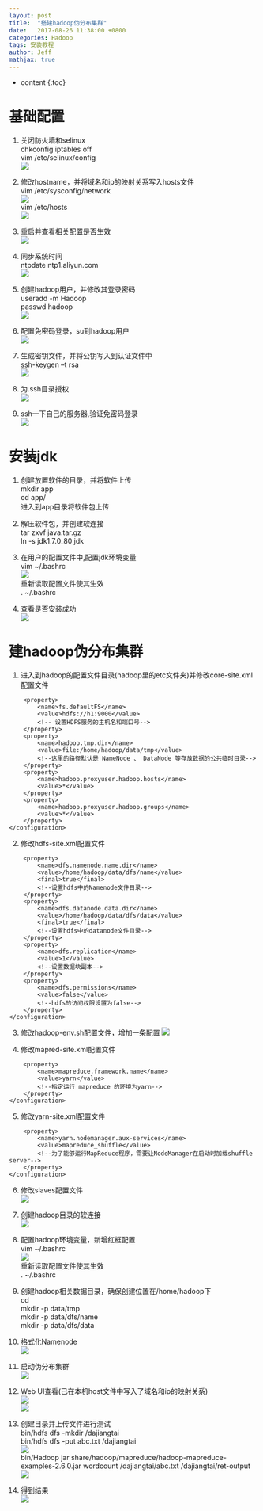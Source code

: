 ```yaml
---
layout: post
title:  "搭建hadoop伪分布集群"
date:   2017-08-26 11:38:00 +0800
categories: Hadoop
tags: 安装教程
author: Jeff
mathjax: true
---
```


* content
{:toc}


# 基础配置
1. 关闭防火墙和selinux    
chkconfig iptables off    
vim /etc/selinux/config    
![](http://ov7z79pcc.bkt.clouddn.com/15037291026190.jpg)

2. 修改hostname，并将域名和ip的映射关系写入hosts文件    
vim /etc/sysconfig/network    
![](http://ov7z79pcc.bkt.clouddn.com/15037291270890.jpg)    
vim /etc/hosts    
![](http://ov7z79pcc.bkt.clouddn.com/15037291439054.jpg)

3. 重启并查看相关配置是否生效    
![](http://ov7z79pcc.bkt.clouddn.com/15037291621267.jpg)

4. 同步系统时间    
ntpdate ntp1.aliyun.com    
![](http://ov7z79pcc.bkt.clouddn.com/15037291814068.jpg)

5. 创建hadoop用户，并修改其登录密码    
useradd -m Hadoop    
passwd hadoop    
![](http://ov7z79pcc.bkt.clouddn.com/15037292020082.jpg)

6. 配置免密码登录，su到hadoop用户    
![](http://ov7z79pcc.bkt.clouddn.com/15037292207645.jpg)

7. 生成密钥文件，并将公钥写入到认证文件中    
ssh-keygen –t rsa    
![](http://ov7z79pcc.bkt.clouddn.com/15037292417953.jpg)

8. 为.ssh目录授权    
![](http://ov7z79pcc.bkt.clouddn.com/15037292610825.jpg)

9. ssh一下自己的服务器,验证免密码登录    
![](http://ov7z79pcc.bkt.clouddn.com/15037292778022.jpg)

# 安装jdk    
1. 创建放置软件的目录，并将软件上传    
mkdir app    
cd app/    
进入到app目录将软件包上传

2. 解压软件包，并创建软连接    
tar zxvf java.tar.gz     
ln -s jdk1.7.0_80 jdk

3. 在用户的配置文件中,配置jdk环境变量    
vim ~/.bashrc     
![](http://ov7z79pcc.bkt.clouddn.com/15037293678779.jpg)    
重新读取配置文件使其生效    
. ~/.bashrc

4. 查看是否安装成功    
![](http://ov7z79pcc.bkt.clouddn.com/15037294033187.jpg)

# 建hadoop伪分布集群    
1. 进入到hadoop的配置文件目录(hadoop里的etc文件夹)并修改core-site.xml配置文件    

```<configuration>
    <property>
        <name>fs.defaultFS</name>
        <value>hdfs://h1:9000</value>
        <!-- 设置HDFS服务的主机名和端口号-->
    </property>
    <property>
        <name>hadoop.tmp.dir</name>
        <value>file:/home/hadoop/data/tmp</value>
        <!--这里的路径默认是 NameNode 、 DataNode 等存放数据的公共临时目录-->
    </property>
    <property>
        <name>hadoop.proxyuser.hadoop.hosts</name>
        <value>*</value>
    </property>
    <property>
        <name>hadoop.proxyuser.hadoop.groups</name>
        <value>*</value>
    </property>
</configuration>
```

2. 修改hdfs-site.xml配置文件

```<configuration>
    <property>
        <name>dfs.namenode.name.dir</name>
        <value>/home/hadoop/data/dfs/name</value>
        <final>true</final>
        <!--设置hdfs中的Namenode文件目录-->
    </property>
    <property>
        <name>dfs.datanode.data.dir</name>
        <value>/home/hadoop/data/dfs/data</value>
        <final>true</final>
        <!--设置hdfs中的datanode文件目录-->
    </property>
    <property>
        <name>dfs.replication</name>
        <value>1</value>
        <!--设置数据块副本-->
    </property>
    <property>
        <name>dfs.permissions</name>
        <value>false</value>
        <!--hdfs的访问权限设置为false-->
    </property>
</configuration>
```
3. 修改hadoop-env.sh配置文件，增加一条配置
![](http://ov7z79pcc.bkt.clouddn.com/15037294691309.jpg)

4. 修改mapred-site.xml配置文件

```<configuration>
    <property>
        <name>mapreduce.framework.name</name>
        <value>yarn</value>
        <!--指定运行 mapreduce 的环境为yarn-->
    </property>
</configuration>
```

5. 修改yarn-site.xml配置文件

```<configuration>
    <property>
        <name>yarn.nodemanager.aux-services</name>
        <value>mapreduce_shuffle</value>
        <!--为了能够运行MapReduce程序，需要让NodeManager在启动时加载shuffle server-->
    </property>
</configuration>
```

6. 修改slaves配置文件     
![](http://ov7z79pcc.bkt.clouddn.com/15037295149322.jpg)

7. 创建hadoop目录的软连接    
![](http://ov7z79pcc.bkt.clouddn.com/15037295333260.jpg)

8. 配置hadoop环境变量，新增红框配置    
vim ~/.bashrc    
![](http://ov7z79pcc.bkt.clouddn.com/15037295493232.jpg)    
重新读取配置文件使其生效    
. ~/.bashrc

9. 创建hadoop相关数据目录，确保创建位置在/home/hadoop下    
cd    
mkdir -p data/tmp    
mkdir -p data/dfs/name    
mkdir -p data/dfs/data

10. 格式化Namenode    
![](http://ov7z79pcc.bkt.clouddn.com/15037295928044.jpg)

11. 启动伪分布集群    
![](http://ov7z79pcc.bkt.clouddn.com/15037296063910.jpg)

12. Web UI查看(已在本机host文件中写入了域名和ip的映射关系)    
![](http://ov7z79pcc.bkt.clouddn.com/15037296210335.jpg)    
![](http://ov7z79pcc.bkt.clouddn.com/15037296261931.jpg)

13. 创建目录并上传文件进行测试    
bin/hdfs dfs -mkdir /dajiangtai    
bin/hdfs dfs -put abc.txt /dajiangtai    
![](http://ov7z79pcc.bkt.clouddn.com/15037296567330.jpg)    
bin/Hadoop jar share/hadoop/mapreduce/hadoop-mapreduce-examples-2.6.0.jar wordcount /dajiangtai/abc.txt /dajiangtai/ret-output    
![](http://ov7z79pcc.bkt.clouddn.com/15037296810725.jpg)

14. 得到结果    
![](http://ov7z79pcc.bkt.clouddn.com/15037297000486.jpg)


